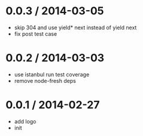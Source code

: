 
0.0.3 / 2014-03-05 
==================

  * skip 304 and use yield* next instead of yield next
  * fix post test case

0.0.2 / 2014-03-03 
==================

  * use istanbul run test coverage
  * remove node-fresh deps

0.0.1 / 2014-02-27 
==================

  * add logo
  * init
